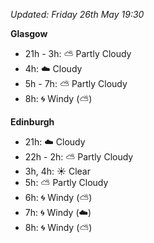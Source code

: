 *Updated: Friday 26th May 19:30*

**Glasgow**

* 21h - 3h: :partly_sunny: Partly Cloudy
* 4h: :cloud: Cloudy
* 5h - 7h: :partly_sunny: Partly Cloudy
* 8h: :cyclone: Windy (:partly_sunny:)

**Edinburgh**

* 21h: :cloud: Cloudy
* 22h - 2h: :partly_sunny: Partly Cloudy
* 3h, 4h: :sunny: Clear
* 5h: :partly_sunny: Partly Cloudy
* 6h: :cyclone: Windy (:partly_sunny:)
* 7h: :cyclone: Windy (:cloud:)
* 8h: :cyclone: Windy (:partly_sunny:)
